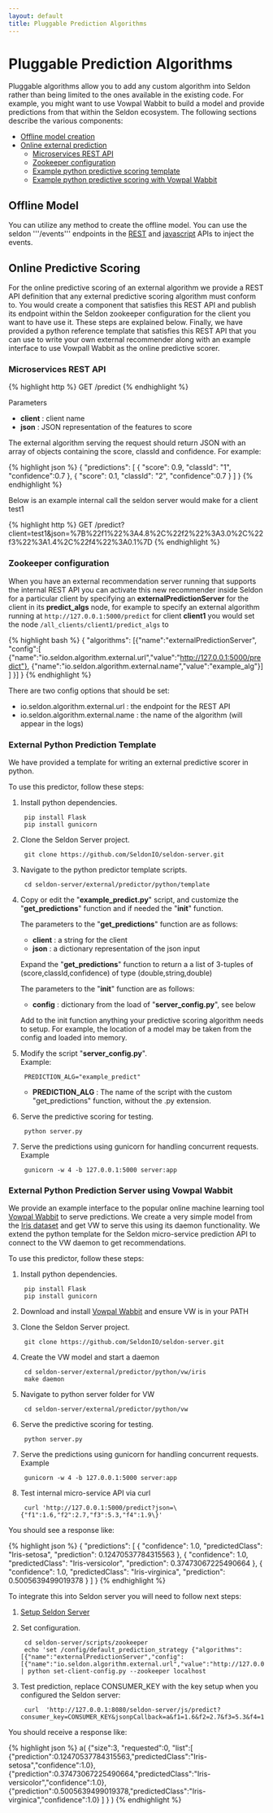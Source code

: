 ```yaml
---
layout: default
title: Pluggable Prediction Algorithms
---
```


# Pluggable Prediction Algorithms

Pluggable algorithms allow you to add any custom algorithm into Seldon rather than being limited to the ones available in the existing code. For example, you might want to use Vowpal Wabbit to build a model and provide predictions from that within the Seldon ecosystem. The following sections describe the various components:

 * [Offline model creation](#offline-model)
 * [Online external prediction](#online-predictive-scoring)
   * [Microservices REST API](#prediction-internal-rest-api)
   * [Zookeeper configuration](#prediction-zookeeper-conf)
   * [Example python predictive scoring template](#prediction-python-template)
   * [Example python predictive scoring with Vowpal Wabbit](#prediction-python-vw)

## Offline Model<a name="offline-model"></a>

You can utilize any method to create the offline model. You can use the seldon '''/events''' endpoints in the [REST](api-oauth.html#events) and [javascript](api-javascript.html#events) APIs to inject the events.



## Online Predictive Scoring<a name="online-predictive-scoring"></a>

For the online predictive scoring of an external algorithm we provide a REST API definition that any external predictive scoring algorithm must conform to. You would create a component that satisfies this REST API and publish its endpoint within the Seldon zookeeper configuration for the client you want to have use it. These steps are explained below. Finally, we have provided a python reference template that satisfies this REST API that you can use to write your own external recommender along with an example interface to use Vowpall Wabbit as the online predictive scorer.

### Microservices REST API<a name="prediction-internal-rest-api"></a>

{% highlight http %}
GET     /predict
{% endhighlight %}	

Parameters

 * **client** : client name
 * **json** : JSON representation of the features to score

The external algorithm serving the request should return JSON with an array of objects containing the score, classId and confidence. For example:

{% highlight json %}
{
  "predictions": [
    {
      "score": 0.9,
      "classId": "1",
      "confidence":0.7
    },
    {
      "score": 0.1,
      "classId": "2",
      "confidence":0.7
    }
  ]
}
{% endhighlight %}	

Below is an example internal call the seldon server would make for a client test1

{% highlight http %}
GET /predict?client=test1&json=%7B%22f1%22%3A4.8%2C%22f2%22%3A3.0%2C%22f3%22%3A1.4%2C%22f4%22%3A0.1%7D
{% endhighlight %}	


### Zookeeper configuration<a name="prediction-zookeeper-conf"></a>
When you have an external recommendation server running that supports the internal REST API you can activate this new recommender inside Seldon for a particular client by specifying an **externalPredictionServer** for the client in its **predict_algs** node, for example to specify an external algorithm running at ```http://127.0.0.1:5000/predict``` for client **client1** you would set the node ```/all_clients/client1/predict_algs``` to 

{% highlight bash %}
{
"algorithms":
	[{"name":"externalPredictionServer",
	"config":[
		   {"name":"io.seldon.algorithm.external.url","value":"http://127.0.0.1:5000/predict"},
		   {"name":"io.seldon.algorithm.external.name","value":"example_alg"}]
         	 ]
         }]
}
{% endhighlight %}	

There are two config options that should be set:

 * io.seldon.algorithm.external.url : the endpoint for the REST API 
 * io.seldon.algorithm.external.name : the name of the algorithm (will appear in the logs)


### External Python Prediction Template<a name="prediction-python-template"></a>

We have provided a template for writing an external predictive scorer in python.

To use this predictor, follow these steps:

1. Install python dependencies.

        pip install Flask
        pip install gunicorn

1. Clone the Seldon Server project.

        git clone https://github.com/SeldonIO/seldon-server.git

1. Navigate to the python predictor template scripts.

        cd seldon-server/external/predictor/python/template

1. Copy or edit the "**example_predict.py**" script, and customize the "**get_predictions**" function and if needed the "**init**" function.

    The parameters to the "**get_predictions**" function are as follows:

    * **client** : a string for the client
    * **json** : a dictionary representation of the json input

    Expand the "**get_predictions**" function to return a a list of 3-tuples of (score,classId,confidence) of type (double,string,double)

    The parameters to the "**init**" function are as follows:

    * **config** : dictionary from the load of "**server_config.py**", see below

    Add to the init function anything your predictive scoring algorithm needs to setup. For example, the location of a model may be taken from the config and loaded into memory.

1. Modify the script "**server_config.py**".  
    Example:

        PREDICTION_ALG="example_predict"

    * **PREDICTION_ALG** : The name of the script with the custom "get_predictions" function, without the .py extension.

1. Serve the predictive scoring for testing.

        python server.py

1. Serve the predictions using gunicorn for handling concurrent requests.  
    Example

        gunicorn -w 4 -b 127.0.0.1:5000 server:app


###  External Python Prediction Server using Vowpal Wabbit<a name="prediction-python-vw"></a>

We provide an example interface to the popular online machine learning tool [Vowpal Wabbit](https://github.com/JohnLangford/vowpal_wabbit/wiki) to serve predictions. We create a very simple model from the [Iris dataset](https://archive.ics.uci.edu/ml/datasets/Iris) and get VW to serve this using its daemon functionality. We extend the python template for the Seldon micro-service prediction API to connect to the VW daemon to get recommendations.



To use this predictor, follow these steps:

1. Install python dependencies.

        pip install Flask
        pip install gunicorn

1. Download and install [Vowpal Wabbit](https://github.com/JohnLangford/vowpal_wabbit/wiki) and ensure VW is in your PATH

1. Clone the Seldon Server project.

        git clone https://github.com/SeldonIO/seldon-server.git

1. Create the VW model and start a daemon

        cd seldon-server/external/predictor/python/vw/iris
        make daemon

1. Navigate to python server folder for VW

        cd seldon-server/external/predictor/python/vw

1. Serve the predictive scoring for testing.

        python server.py

1. Serve the predictions using gunicorn for handling concurrent requests.  
    Example

        gunicorn -w 4 -b 127.0.0.1:5000 server:app

1. Test internal micro-service API via curl

        curl 'http://127.0.0.1:5000/predict?json=\{"f1":1.6,"f2":2.7,"f3":5.3,"f4":1.9\}'

You should see a response like:

{% highlight json %}
{
  "predictions": [
    {
      "confidence": 1.0,
      "predictedClass": "Iris-setosa",
      "prediction": 0.12470537784315563
    },
    {
      "confidence": 1.0,
      "predictedClass": "Iris-versicolor",
      "prediction": 0.37473067225490664
    },
    {
      "confidence": 1.0,
      "predictedClass": "Iris-virginica",
      "prediction": 0.5005639499019378
    }
  ]
}
{% endhighlight %}

To integrate this into Seldon server you will need to follow next steps:

1. [Setup Seldon Server](/seldon-server-setup.html) 

1. Set configuration.
  
        cd seldon-server/scripts/zookeeper
        echo 'set /config/default_prediction_strategy {"algorithms":[{"name":"externalPredictionServer","config":[{"name":"io.seldon.algorithm.external.url","value":"http://127.0.0.1:5000/predict"}]}]}' | python set-client-config.py --zookeeper localhost

1. Test prediction, replace CONSUMER_KEY with the key setup when you configured the Seldon server:

        curl  'http://127.0.0.1:8080/seldon-server/js/predict?consumer_key=CONSUMER_KEY&jsonpCallback=a&f1=1.6&f2=2.7&f3=5.3&f4=1.9'

You should receive a response like:

{% highlight json %}
a(
	{"size":3,
	"requested":0,
	"list":[
		{"prediction":0.12470537784315563,"predictedClass":"Iris-setosa","confidence":1.0},
		{"prediction":0.37473067225490664,"predictedClass":"Iris-versicolor","confidence":1.0},
		{"prediction":0.5005639499019378,"predictedClass":"Iris-virginica","confidence":1.0}
		]
	}
)
{% endhighlight %}